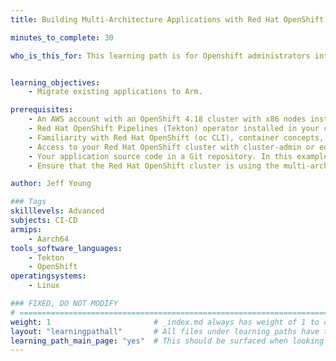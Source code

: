 ```yaml
---
title: Building Multi-Architecture Applications with Red Hat OpenShift Pipelines on Red Hat OpenShift 4.18 on AWS

minutes_to_complete: 30

who_is_this_for: This learning path is for Openshift administrators interested in migrating their applications to  Arm.


learning_objectives: 
    - Migrate existing applications to Arm.

prerequisites:
    - An AWS account with an OpenShift 4.18 cluster with x86 nodes installed and configured.
    - Red Hat OpenShift Pipelines (Tekton) operator installed in your cluster.
    - Familiarity with Red Hat OpenShift (oc CLI), container concepts, and basic Tekton principles (Task, Pipeline, PipelineRun).
    - Access to your Red Hat OpenShift cluster with cluster-admin or equivalent privileges for node configuration and pipeline setup.
    - Your application source code in a Git repository. In this example we assume that you have [pipelines-tutorial](https://www.google.com/url?q=https://github.com/openshift/pipelines-tutorial&sa=D&source=editors&ust=1749822472437927&usg=AOvVaw2P4wUOL5KUV-ePkRiv3jJx) built and running on x86.
    - Ensure that the Red Hat OpenShift cluster is using the multi-arch release payload.

author: Jeff Young

### Tags
skilllevels: Advanced
subjects: CI-CD
armips:
    - Aarch64
tools_software_languages:
    - Tekton
    - OpenShift
operatingsystems:
    - Linux

### FIXED, DO NOT MODIFY
# ================================================================================
weight: 1                       # _index.md always has weight of 1 to order correctly
layout: "learningpathall"       # All files under learning paths have this same wrapper
learning_path_main_page: "yes"  # This should be surfaced when looking for related content. Only set for _index.md of learning path content.
---
```


